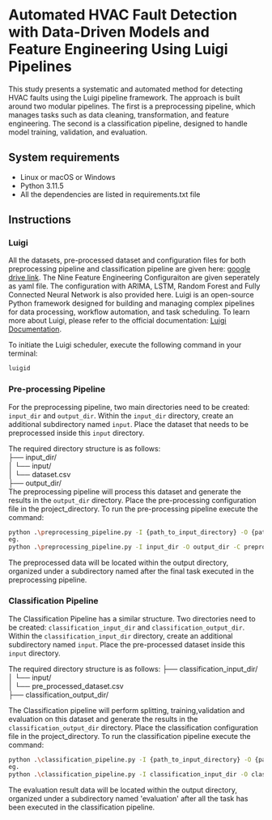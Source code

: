 # Automated HVAC Fault Detection with Data-Driven Models and Feature Engineering Using Luigi Pipelines
 This study presents a systematic and automated method for detecting HVAC faults using the Luigi pipeline framework. The approach is built around two modular pipelines. The first is a preprocessing pipeline, which manages tasks such as data cleaning, transformation, and feature engineering. The second is a classification pipeline, designed to handle model training, validation, and evaluation.

 ## System requirements
* Linux or macOS or Windows
* Python 3.11.5
* All the dependencies are listed in requirements.txt file

## Instructions

###  Luigi
All the datasets, pre-processed dataset and configuration files for both preprocessing pipeline and classification pipeline are given here:  [google drive link](https://drive.google.com/drive/folders/1qmR-28G64zJOxQRX7RNLIpBw2aJX226f?usp=sharing). The Nine Feature Engineering Configuraiton are given seperately as yaml file. The configuration with ARIMA, LSTM, Random Forest and Fully Connected Neural Network is also provided here.
Luigi is an open-source Python framework designed for building and managing complex pipelines for data processing, workflow automation, and task scheduling. To learn more about Luigi, please refer to the official documentation: [Luigi Documentation](https://luigi.readthedocs.io/en/stable/).

To initiate the Luigi scheduler, execute the following command in your terminal:

```bash
luigid
```

### Pre-processing Pipeline
For the preprocessing pipeline, two main directories need to be created: `input_dir` and `output_dir`. Within the `input_dir` directory, create an additional subdirectory named `input`. Place the dataset that needs to be preprocessed inside this `input` directory.

The required directory structure is as follows:  
├── input_dir/  
│ └── input/   
│ └── dataset.csv  
├── output_dir/  
The preprocessing pipeline will process this dataset and generate the results in the `output_dir` directory.
Place the pre-processing configuration file in the project_directory.
To run the pre-processing pipeline execute the command:
```bash
python .\preprocessing_pipeline.py -I {path_to_input_directory} -O {path_to_output_directory} -C {path_to_configuration_file}
eg.
python .\preprocessing_pipeline.py -I input_dir -O output_dir -C preprocessing_config.yaml

```

The preprocessed data will be located within the output directory, organized under a subdirectory named after the final task executed in the preprocessing pipeline. 

### Classification Pipeline
The Classification Pipeline has a similar structure. Two  directories need to be created: `classification_input_dir` and `classification_output_dir`. Within the `classification_input_dir` directory, create an additional subdirectory named `input`. Place the pre-processed dataset inside this `input` directory.

The required directory structure is as follows:
├── classification_input_dir/  
│ └── input/   
│ └── pre_processed_dataset.csv  
├── classification_output_dir/  

The Classification pipeline will perform splitting, training,validation and evaluation on this dataset and generate the results in the `classification_output_dir` directory.
Place the classification configuration file in the project_directory.
To run the classification pipeline execute the command:
```bash
python .\classification_pipeline.py -I {path_to_input_directory} -O {path_to_output_directory} -C {path_to_configuration_file}
eg.
python .\classification_pipeline.py -I classification_input_dir -O classification_output_dir -C classification_config.yaml

```

The evaluation result data will be located within the output directory, organized under a subdirectory named 'evaluation' after all the task has been executed in the classification pipeline. 